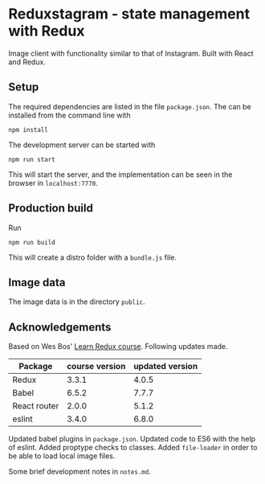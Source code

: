 # Reduxstagram - state management with Redux

Image client with functionality similar to that of Instagram. Built with React and Redux.

## Setup

The required dependencies are listed in the file `package.json`. The can be installed from the command line with

    npm install

The development server can be started with

    npm run start

This will start the server, and the implementation can be seen in the browser in `localhost:7770`.

## Production build

Run

    npm run build

This will create a distro folder with a `bundle.js` file.


## Image data

The image data is in the directory `public`.

## Acknowledgements

Based on Wes Bos' [Learn Redux course](https://www.youtube.com/playlist?list=PLu8EoSxDXHP5uyzEWxdlr9WQTJJIzr6jy). Following updates made.

|Package  | course version | updated version |
|-------------|------------|---------|
|Redux        |  3.3.1     | 4.0.5  |
|Babel        |  6.5.2     | 7.7.7  |
|React router |  2.0.0     | 5.1.2  |
|eslint       |  3.4.0     | 6.8.0  |

Updated babel plugins in `package.json`. Updated code to ES6 with the help of eslint. Added proptype checks to classes. Added `file-loader` in order to be able to load local image files.

Some brief development notes in `notes.md`.
